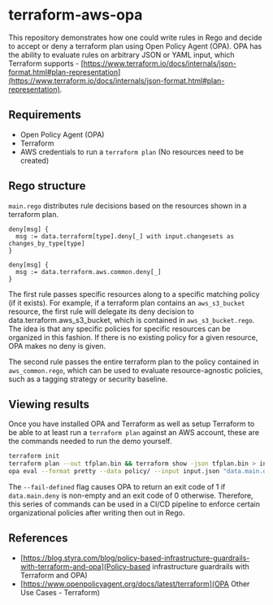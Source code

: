 # terraform-aws-opa

This repository demonstrates how one could write rules in Rego and decide to accept or deny a terraform plan using Open Policy Agent (OPA). OPA has the ability to evaluate rules on arbitrary JSON or YAML input, which Terraform supports - [https://www.terraform.io/docs/internals/json-format.html#plan-representation](https://www.terraform.io/docs/internals/json-format.html#plan-representation).

## Requirements

* Open Policy Agent (OPA)
* Terraform
* AWS credentials to run a `terraform plan` (No resources need to be created)

## Rego structure

`main.rego` distributes rule decisions based on the resources shown in a terraform plan.

```rego
deny[msg] {
  msg := data.terraform[type].deny[_] with input.changesets as changes_by_type[type]
}

deny[msg] {
  msg := data.terraform.aws.common.deny[_]
}
```

The first rule passes specific resources along to a specific matching policy (if it exists). For example, if a terraform plan contains an `aws_s3_bucket` resource, the first rule will delegate its deny decision to data.terraform.aws_s3_bucket, which is contained in `aws_s3_bucket.rego`. The idea is that any specific policies for specific resources can be organized in this fashion. If there is no existing policy for a given resource, OPA makes no deny is given.

The second rule passes the entire terraform plan to the policy contained in `aws_common.rego`, which can be used to evaluate resource-agnostic policies, such as a tagging strategy or security baseline.

## Viewing results

Once you have installed OPA and Terraform as well as setup Terraform to be able to at least run a `terraform plan` against an AWS account, these are the commands needed to run the demo yourself.

```bash
terraform init
terraform plan --out tfplan.bin && terraform show -json tfplan.bin > input.json
opa eval --format pretty --data policy/ --input input.json "data.main.deny" --fail-defined
```

The `--fail-defined` flag causes OPA to return an exit code of 1 if `data.main.deny` is non-empty and an exit code of 0 otherwise. Therefore, this series of commands can be used in a CI/CD pipeline to enforce certain organizational policies after writing then out in Rego.

## References

* [https://blog.styra.com/blog/policy-based-infrastructure-guardrails-with-terraform-and-opa](Policy-based infrastructure guardrails with Terraform and OPA)
* [https://www.openpolicyagent.org/docs/latest/terraform](OPA Other Use Cases - Terraform)
